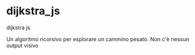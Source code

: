 # dijkstra_js
dijkstra js

Un algoritmo ricorsivo per esplorare un cammino pesato.
Non c'è nessun output visivo
